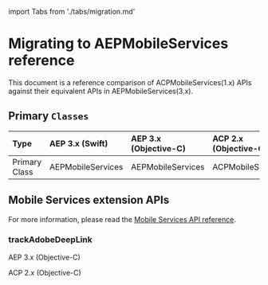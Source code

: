 import Tabs from './tabs/migration.md'

# Migrating to AEPMobileServices reference

This document is a reference comparison of ACPMobileServices(1.x) APIs against their equivalent APIs in AEPMobileServices(3.x).

## Primary `Classes`

| Type | AEP 3.x (Swift) | AEP 3.x (Objective-C) | ACP 2.x (Objective-C) |
| :--- | :--- | :--- | :--- |
| Primary Class | AEPMobileServices | AEPMobileServices | ACPMobileServices |

## Mobile Services extension APIs

For more information, please read the [Mobile Services API reference](./api-reference.md).

### trackAdobeDeepLink

<TabsBlock orientation="horizontal" slots="heading, content" repeat="2"/>

AEP 3.x (Objective-C)

<Tabs query="platform=aep-objc&api=track-adobe-deep-link"/>

ACP 2.x (Objective-C)

<Tabs query="platform=acp-objc&api=track-adobe-deep-link"/>
